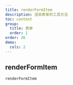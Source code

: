 ```yaml
---
title: renderFormItem
description: 渲染表单的工具方法
toc: content
group:
  title: 表单
  order: 1
order: 26
demo:
  cols: 2
---
```


## renderFormItem

<code src='./CustomForm/demo/index.tsx'>renderFormItem<code>
